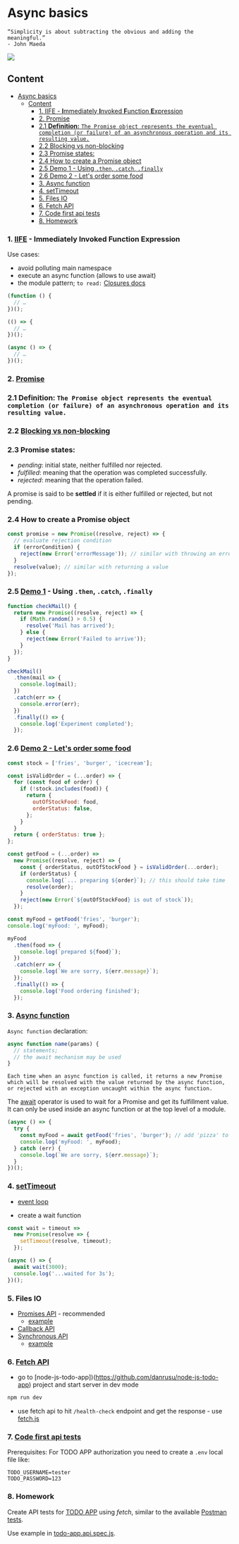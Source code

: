 # Async basics

```text
“Simplicity is about subtracting the obvious and adding the meaningful.”
- John Maeda
```

![](../resource/image/_8_async_classmate.png)

## Content

- [Async basics](#async-basics)
  - [Content](#content)
    - [1. IIFE - **I**mmediately **I**nvoked **F**unction **E**xpression](#1-iife---immediately-invoked-function-expression)
    - [2. Promise](#2-promise)
    - [2.1 **Definition:** `The Promise object represents the eventual completion (or failure) of an asynchronous operation and its resulting value.`](#21-definition-the-promise-object-represents-the-eventual-completion-or-failure-of-an-asynchronous-operation-and-its-resulting-value)
    - [2.2 Blocking vs non-blocking](#22-blocking-vs-non-blocking)
    - [2.3 Promise states:](#23-promise-states)
    - [2.4 How to create a Promise object](#24-how-to-create-a-promise-object)
    - [2.5 Demo 1 - Using `.then`, `.catch`, `.finally`](#25-demo-1---using-then-catch-finally)
    - [2.6 Demo 2 - Let's order some food](#26-demo-2---lets-order-some-food)
    - [3. Async function](#3-async-function)
    - [4. setTimeout](#4-settimeout)
    - [5. Files IO](#5-files-io)
    - [6. Fetch API](#6-fetch-api)
    - [7. Code first api tests](#7-code-first-api-tests)
    - [8. Homework](#8-homework)

### 1. [IIFE](https://developer.mozilla.org/en-US/docs/Glossary/IIFE) - **I**mmediately **I**nvoked **F**unction **E**xpression

Use cases:

- avoid polluting main namespace
- execute an async function (allows to use await)
- the module pattern; `to read:` [Closures docs](https://developer.mozilla.org/en-US/docs/Web/JavaScript/Closures)

```javascript
(function () {
  // …
})();

(() => {
  // …
})();

(async () => {
  // …
})();
```

### 2. [Promise](https://developer.mozilla.org/en-US/docs/Web/JavaScript/Reference/Global_Objects/Promise)

### 2.1 **Definition:** `The Promise object represents the eventual completion (or failure) of an asynchronous operation and its resulting value.`

### 2.2 [Blocking vs non-blocking](https://nodejs.org/en/learn/asynchronous-work/overview-of-blocking-vs-non-blocking)

### 2.3 Promise states:

- _pending_: initial state, neither fulfilled nor rejected.
- _fulfilled_: meaning that the operation was completed successfully.
- _rejected_: meaning that the operation failed.

A promise is said to be **settled** if it is either fulfilled or rejected, but not pending.

### 2.4 How to create a Promise object

```javascript
const promise = new Promise((resolve, reject) => {
  // evaluate rejection condition
  if (errorCondition) {
    reject(new Error('errorMessage')); // similar with throwing an error
  }
  resolve(value); // similar with returning a value
});
```

### 2.5 [Demo 1](../src/session8/promise-demo1.js) - Using `.then`, `.catch`, `.finally`

```javascript
function checkMail() {
  return new Promise((resolve, reject) => {
    if (Math.random() > 0.5) {
      resolve('Mail has arrived');
    } else {
      reject(new Error('Failed to arrive'));
    }
  });
}

checkMail()
  .then(mail => {
    console.log(mail);
  })
  .catch(err => {
    console.error(err);
  })
  .finally(() => {
    console.log('Experiment completed');
  });
```

### 2.6 [Demo 2 - Let's order some food](../src/session8/promise-demo2.js)

```javascript
const stock = ['fries', 'burger', 'icecream'];

const isValidOrder = (...order) => {
  for (const food of order) {
    if (!stock.includes(food)) {
      return {
        outOfStockFood: food,
        orderStatus: false,
      };
    }
  }
  return { orderStatus: true };
};

const getFood = (...order) =>
  new Promise((resolve, reject) => {
    const { orderStatus, outOfStockFood } = isValidOrder(...order);
    if (orderStatus) {
      console.log(`... preparing ${order}`); // this should take time
      resolve(order);
    }
    reject(new Error(`${outOfStockFood} is out of stock`));
  });

const myFood = getFood('fries', 'burger');
console.log('myFood: ', myFood);

myFood
  .then(food => {
    console.log(`prepared ${food}`);
  })
  .catch(err => {
    console.log(`We are sorry, ${err.message}`);
  });
  .finally(() => {
    console.log('Food ordering finished');
  });
```

### 3. [Async function](https://developer.mozilla.org/en-US/docs/Web/JavaScript/Reference/Statements/async_function)

`Async function` declaration:

```javascript
async function name(params) {
  // statements;
  // the await mechanism may be used
}
```

`Each time when an async function is called, it returns a new Promise
which will be resolved with the value returned by the async function,
or rejected with an exception uncaught within the async function.`

The [await](https://developer.mozilla.org/en-US/docs/Web/JavaScript/Reference/Operators/await) operator is used to wait for a Promise and get its fulfillment value.
It can only be used inside an async function or at the top level of a module.

```javascript
(async () => {
  try {
    const myFood = await getFood('fries', 'burger'); // add 'pizza' to go to the catch branch
    console.log('myFood: ', myFood);
  } catch (err) {
    console.log(`We are sorry, ${err.message}`);
  }
})();
```

### 4. [setTimeout](https://developer.mozilla.org/en-US/docs/Web/API/Window/setTimeout)

- [event loop](https://developer.mozilla.org/en-US/docs/Web/JavaScript/Event_loop)

- create a wait function

```javascript
const wait = timeout =>
  new Promise(resolve => {
    setTimeout(resolve, timeout);
  });

(async () => {
  await wait(3000);
  console.log('...waited for 3s');
})();
```

### 5. Files IO

- [Promises API](https://nodejs.org/api/fs.html#promises-api) - recommended
  - [example](../src/session8/fs-promise-api.js)
- [Callback API](https://nodejs.org/api/fs.html#callback-api)
- [Synchronous API](https://nodejs.org/api/fs.html#synchronous-api)
  - [example](../src/session8/fs-sync-api.js)

### 6. [Fetch API](https://developer.mozilla.org/en-US/docs/Web/API/Fetch_API/Using_Fetch)

- go to [node-js-todo-app])(https://github.com/danrusu/node-js-todo-app) project and start server in dev mode

```bash
npm run dev
```

- use fetch api to hit `/health-check` endpoint and get the response - use [fetch.js](../src//session8/fetch.js)

### 7. [Code first api tests](../test/session8/todo-app.api.spec.js)

Prerequisites: For TODO APP authorization you need to create a `.env` local file like:

```text
TODO_USERNAME=tester
TODO_PASSWORD=123
```

### 8. Homework

Create API tests for [TODO APP](https://github.com/danrusu/node-js-todo-app) using _fetch_,
similar to the available [Postman tests](https://github.com/danrusu/node-js-todo-app/tree/master/postman).

Use example in [todo-app.api.spec.js](../test/session8/todo-app.api.spec.js).
